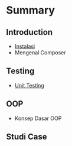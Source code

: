 # Summary

## Introduction
* [Instalasi](README.md)
* Mengenal Composer

## Testing
* [Unit Testing](unit-testing.md)

## OOP
* Konsep Dasar OOP

## Studi Case

